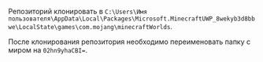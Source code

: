 Репозиторий клонировать в `C:\Users\Имя пользователя\AppData\Local\Packages\Microsoft.MinecraftUWP_8wekyb3d8bbwe\LocalState\games\com.mojang\minecraftWorlds`.

После клонирования репозитория необходимо переименовать папку с миром на `02hn9yhaCBI=`.
